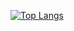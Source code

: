 [![Top Langs](https://github-readme-stats.vercel.app/api/top-langs/?username=oihugu&theme=tokyonight&hide=TeX,HTML,jupyter%20notebook)](https://github.com/oihugu/)
<!--
**oihugu/oihugu** is a ✨ _special_ ✨ repository because its `README.md` (this file) appears on your GitHub profile.

Here are some ideas to get you started:

- 🔭 I’m currently working on ...
- 🌱 I’m currently learning ...
- 👯 I’m looking to collaborate on ...
- 🤔 I’m looking for help with ...
- 💬 Ask me about ...
- 📫 How to reach me: ...
- 😄 Pronouns: ...
- ⚡ Fun fact: ...
-->
